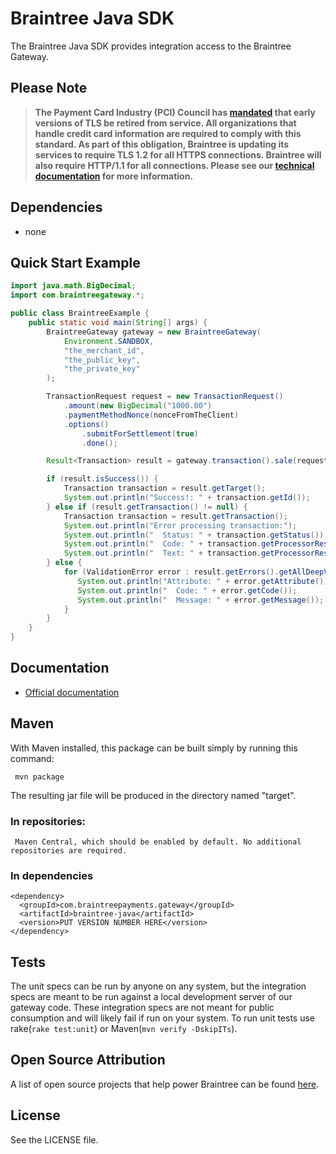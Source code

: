 # Braintree Java SDK

The Braintree Java SDK provides integration access to the Braintree Gateway.

## Please Note
> **The Payment Card Industry (PCI) Council has [mandated](http://blog.pcisecuritystandards.org/migrating-from-ssl-and-early-tls) that early versions of TLS be retired from service.  All organizations that handle credit card information are required to comply with this standard. As part of this obligation, Braintree is updating its services to require TLS 1.2 for all HTTPS connections. Braintree will also require HTTP/1.1 for all connections. Please see our [technical documentation](https://github.com/paypal/tls-update) for more information.**

## Dependencies

* none

## Quick Start Example

````java
import java.math.BigDecimal;
import com.braintreegateway.*;

public class BraintreeExample {
    public static void main(String[] args) {
        BraintreeGateway gateway = new BraintreeGateway(
            Environment.SANDBOX,
            "the_merchant_id",
            "the_public_key",
            "the_private_key"
        );

        TransactionRequest request = new TransactionRequest()
            .amount(new BigDecimal("1000.00")
            .paymentMethodNonce(nonceFromTheClient)
            .options()
                .submitForSettlement(true)
                .done();

        Result<Transaction> result = gateway.transaction().sale(request);

        if (result.isSuccess()) {
            Transaction transaction = result.getTarget();
            System.out.println("Success!: " + transaction.getId());
        } else if (result.getTransaction() != null) {
            Transaction transaction = result.getTransaction();
            System.out.println("Error processing transaction:");
            System.out.println("  Status: " + transaction.getStatus());
            System.out.println("  Code: " + transaction.getProcessorResponseCode());
            System.out.println("  Text: " + transaction.getProcessorResponseText());
        } else {
            for (ValidationError error : result.getErrors().getAllDeepValidationErrors()) {
               System.out.println("Attribute: " + error.getAttribute());
               System.out.println("  Code: " + error.getCode());
               System.out.println("  Message: " + error.getMessage());
            }
        }
    }
}
````

## Documentation

 * [Official documentation](https://developers.braintreepayments.com/java/sdk/server/overview)

## Maven

  With Maven installed, this package can be built simply by running this command:

     mvn package

  The resulting jar file will be produced in the directory named "target".

### In repositories:

     Maven Central, which should be enabled by default. No additional repositories are required.

### In dependencies

    <dependency>
      <groupId>com.braintreepayments.gateway</groupId>
      <artifactId>braintree-java</artifactId>
      <version>PUT VERSION NUMBER HERE</version>
    </dependency>

## Tests
The unit specs can be run by anyone on any system, but the integration specs are meant to be run against a local development server of our gateway code. These integration specs are not meant for public consumption and will likely fail if run on your system. To run unit tests use rake(`rake test:unit`) or Maven(`mvn verify -DskipITs`).

## Open Source Attribution

A list of open source projects that help power Braintree can be found [here](https://www.braintreepayments.com/developers/open-source).

## License

See the LICENSE file.

